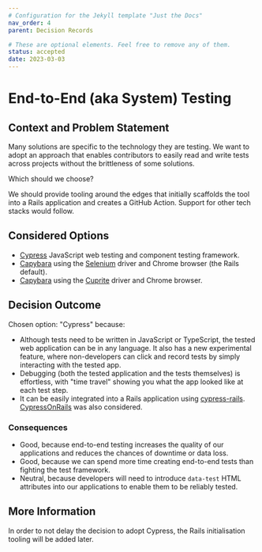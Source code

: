 ```yaml
---
# Configuration for the Jekyll template "Just the Docs"
nav_order: 4
parent: Decision Records

# These are optional elements. Feel free to remove any of them.
status: accepted
date: 2023-03-03
---
```

# End-to-End (aka System) Testing

## Context and Problem Statement

Many solutions are specific to the technology they are testing. We want to adopt an approach that enables contributors to easily read and write tests across projects without the brittleness of some solutions.

Which should we choose?

We should provide tooling around the edges that initially scaffolds the tool into a Rails application and creates a GitHub Action. Support for other tech stacks would follow.

## Considered Options

* [Cypress](https://www.cypress.io) JavaScript web testing and component testing framework.
* [Capybara](http://teamcapybara.github.io/capybara/) using the [Selenium](https://www.selenium.dev) driver and Chrome browser (the Rails default).
* [Capybara](http://teamcapybara.github.io/capybara/) using the [Cuprite](https://cuprite.rubycdp.com) driver and Chrome browser.

## Decision Outcome

Chosen option: "Cypress" because:
* Although tests need to be written in JavaScript or TypeScript, the tested web application can be in any language. It also has a new experimental feature, where non-developers can click and record tests by simply interacting with the tested app.
* Debugging (both the tested application and the tests themselves) is effortless, with "time travel" showing you what the app looked like at each test step.
* It can be easily integrated into a Rails application using [cypress-rails](https://github.com/testdouble/cypress-rails). [CypressOnRails](https://github.com/shakacode/cypress-on-rails) was also considered.

### Consequences

* Good, because end-to-end testing increases the quality of our applications and reduces the chances of downtime or data loss.
* Good, because we can spend more time creating end-to-end tests than fighting the test framework.
* Neutral, because developers will need to introduce `data-test` HTML attributes into our applications to enable them to be reliably tested.

## More Information

In order to not delay the decision to adopt Cypress, the Rails initialisation tooling will be added later.
